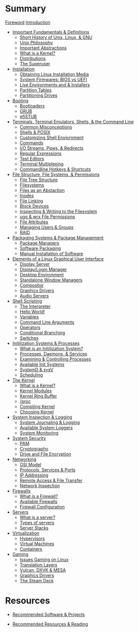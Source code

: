 # Summary

[Foreword]()
[Introduction](./introduction.md) 
- [Important Fundamentals & Definitions](./important_fundamentals/README.md)
	- [Short History of Unix, Linux, & GNU]()
	- [Unix Philosophy]()
	- [Important Abstractions](./important_fundamentals/abstractions.md)
	- [What is a Kernel?](./important_fundamentals/kernels.md)
	- [Distributions](./important_fundamentals/distros.md)
	- [The Superuser]()
- [Installation](./install/README.md)
	- [Obtaining Linux Installation Media](./install/media.md)
	- [System Firmwares: BIOS vs UEFI](./install/firm.md)
	- [Live Environments and & Installers]()
	- [Partition Tables](./install/partt.md)
	- [Partitioning Drives]()
- [Booting](./boot/README.md)
	- [Bootloaders]()
	- [GRUB]()
	- [efiSTUB]()
- [Terminals, Terminal Emulators, Shells, & the Command Line](./term/README.md)
	- [Common Misconceptions]()
	- [Shells & POSIX]()
	- [Customizing Shell Enviornment]()
	- [Commands]()
	- [I/O Streams, Pipes, & Redirects]()
	- [Regular Expressions]()
	- [Text Editors]()
	- [Terminal Multiplexing]()
	- [Commandline Hotkeys & Shortcuts]()
- [File Structure, File Systems, & Permissions](./file/README.md)
	- [File Tree Structure]()
	- [Filesystems]()
	- [Files as an Abstaction]()
	- [Inodes]()
	- [File Linking]()
	- [Block Devices]()
	- [Inspecting & Writing to the Filesystem]()
	- [ugo & wrx File Permissions]()
	- [File Attributes]()
	- [Managing Users & Groups]()
	- [RAID]()
- [Packaging Systems & Package Management](./pack/README.md)
	- [Package Managers]()
	- [Software Packaging]()
	- [Manual Installation of Software]()
- [Elements of a Linux Graphical User Interface](./ele/README.md)
	- [Display Server]()
	- [Display/Login Manager]()
	- [Desktop Environment]()
	- [Standalone Window Managers]()
	- [Compositor]()
	- [Graphics Drivers]()
	- [Audio Servers]()
- [Shell Scripting](./sh/README.md)
	- [The Interpreter]()
	- [Hello World!]()
	- [Variables]()
	- [Command Line Arguments]()
	- [Operators]()
	- [Conditional Branching]()
	- [Switches]()
- [Initilization Systems & Processes](./init/README.md)
	- [What is an Initilization System?]()
	- [Processes, Daemons, & Services]()
	- [Examining & Controlling Processes]()
	- [Available Init Systems]()
	- [SystemD & sysV]()
	- [Scheduling]()
- [The Kernel](./kernel/README.md)
	- [What is a Kernel?]()
	- [Kernel Modules]()
	- [Kernel Ring Buffer]()
	- [/proc]()
	- [Compiling Kernel]()
	- [Choosing Kernel]()
- [System Inspection & Logging](./sys/README.md)
	- [System Journaling & Logging]()
	- [Available System Loggers]()
	- [System Monitoring]()
- [System Security](./sec/README.md)
	- [PAM]()
	- [Cryptography]()
	- [Drive and File Encryption]()
- [Networking](./net/README.md)
	- [OSI Model]()
	- [Protocols, Services & Ports]()
	- [IP Addressing]()
	- [Remote Access & File Transfer]()
	- [Network Inspection]()
- [Firewalls](./fire/README.md)
	- [What is a Firewall?]()
	- [Available Firewalls]()
	- [Firewall Configuration]()
- [Servers](./serv/README.md)
	- [What is a server?]()
	- [Types of servers]()
	- [Server Stacks]()
- [Virtualization](./virt/README.md)
	- [Hypervisors]()
	- [Virtual Machines]()
	- [Containers]()
- [Gaming](./game/README.md)
	- [Issues Gaming on Linux]()
	- [Translation Layers]()
	- [Vulcan, DXVK & MESA]()
	- [Graphics Drivers]()
	- [The Steam Deck]()

# Resources

- [Recommended Software & Projects]()

- [Recommended Resources & Reading]()
